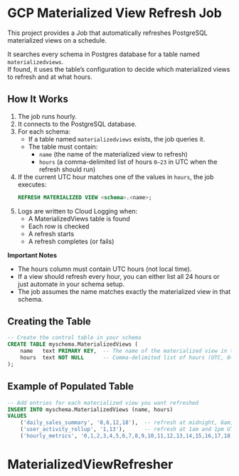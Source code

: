 # GCP Materialized View Refresh Job

This project provides a Job that automatically refreshes PostgreSQL materialized views on a schedule.  

It searches every schema in Postgres database for a table named `materializedviews`.  
If found, it uses the table’s configuration to decide which materialized views to refresh and at what hours.

## How It Works

1. The job runs hourly.
2. It connects to the PostgreSQL database.
3. For each schema:
   - If a table named `materializedviews` exists, the job queries it.
   - The table must contain:
     - `name` (the name of the materialized view to refresh)
     - `hours` (a comma-delimited list of hours `0–23` in UTC when the refresh should run)
4. If the current UTC hour matches one of the values in `hours`, the job executes:
   ```sql
   REFRESH MATERIALIZED VIEW <schema>.<name>;
   ```
5. Logs are written to Cloud Logging when:
    - A MaterializedViews table is found
    - Each row is checked
    - A refresh starts
    - A refresh completes (or fails)

**Important Notes**
- The hours column must contain UTC hours (not local time).
- If a view should refresh every hour, you can either list all 24 hours or just automate in your schema setup.
- The job assumes the name matches exactly the materialized view in that schema.

## Creating the Table
```sql
-- Create the control table in your schema
CREATE TABLE myschema.MaterializedViews (
    name   text PRIMARY KEY,  -- The name of the materialized view in this schema (unique)
    hours  text NOT NULL      -- Comma-delimited list of hours (UTC, 0–23)
);
```

## Example of Populated Table
```sql
-- Add entries for each materialized view you want refreshed
INSERT INTO myschema.MaterializedViews (name, hours)
VALUES
    ('daily_sales_summary', '0,6,12,18'),  -- refresh at midnight, 6am, noon, 6pm UTC
    ('user_activity_rollup', '1,13'),      -- refresh at 1am and 1pm UTC
    ('hourly_metrics', '0,1,2,3,4,5,6,7,8,9,10,11,12,13,14,15,16,17,18,19,20,21,22,23'); -- every hour
```
# MaterializedViewRefresher
